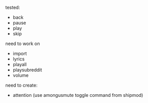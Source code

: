 tested:
 - back
 - pause
 - play
 - skip

need to work on 
 - import
 - lyrics
 - playall
 - playsubreddit
 - volume

need to create:
 - attention (use amongusmute toggle command from shipmod)
